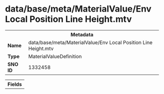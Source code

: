 <h1>data/base/meta/MaterialValue/Env Local Position Line Height.mtv</h1><table><tr><th colspan="100%">Metadata</th></tr><tr><td><b>Name</b></td><td>data/base/meta/MaterialValue/Env Local Position Line Height.mtv</td></tr><tr><td><b>Type</b></td><td>MaterialValueDefinition</td></tr><tr><td><b>SNO ID</b></td><td>1332458</td></tr></table>

<table><tr><th colspan="100%">Fields</th></tr></table>


